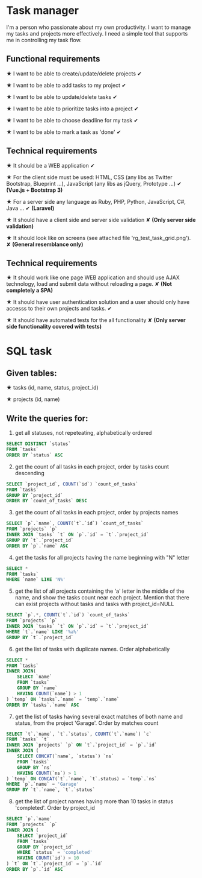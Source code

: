 # Task manager

I'm a person who passionate about my own productivity. I want to manage my tasks and projects more effectively. I need a simple tool that supports me in controlling my task flow.

Functional requirements
------

&#9733; I want to be able to create/update/delete projects &#10004;

&#9733; I want to be able to add tasks to my project &#10004;

&#9733; I want to be able to update/delete tasks &#10004;

&#9733; I want to be able to prioritize tasks into a project &#10004;

&#9733; I want to be able to choose deadline for my task &#10004;

&#9733; I want to be able to mark a task as 'done' &#10004;

Technical requirements
------

&#9733; It should be a WEB application &#10004;

&#9733; For the client side must be used: HTML, CSS (any libs as Twitter Bootstrap, Blueprint ...), JavaScript (any libs as jQuery, Prototype ...) &#10004; **(Vue.js + Bootstrap 3)**

&#9733; For a server side any language as Ruby, PHP, Python, JavaScript, C#, Java ... &#10004; **(Laravel)**

&#9733; It should have a client side and server side validation &#10008; **(Only server side validation)**

&#9733; It should look like on screens (see attached file 'rg_test_task_grid.png'). &#10008; **(General resemblance only)**

Technical requirements
------

&#9733; It should work like one page WEB application and should use AJAX technology, load and submit data without reloading a page. &#10008; **(Not completely a SPA)**

&#9733; It should have user authentication solution and a user should only have accesss to their own projects and tasks. &#10004;

&#9733; It should have automated tests for the all functionality &#10008; **(Only server side functionality covered with tests)**

# SQL task

Given tables:
------

&#9733; tasks (id, name, status, project_id)

&#9733; projects (id, name)

Write the queries for:
------

1. get all statuses, not repeteating, alphabetically ordered

```sql
SELECT DISTINCT `status`
FROM `tasks`
ORDER BY `status` ASC
```

2. get the count of all tasks in each project, order by tasks count descending

```sql
SELECT `project_id`, COUNT(`id`) `count_of_tasks` 
FROM `tasks` 
GROUP BY `project_id` 
ORDER BY `count_of_tasks` DESC
```

3. get the count of all tasks in each project, order by projects names

```sql
SELECT `p`.`name`, COUNT(`t`.`id`) `count_of_tasks` 
FROM `projects` `p`
INNER JOIN `tasks` `t` ON `p`.`id` = `t`.`project_id`
GROUP BY `t`.`project_id`
ORDER BY `p`.`name` ASC
```

4. get the tasks for all projects having the name beginning with "N" letter

```sql
SELECT *
FROM `tasks`
WHERE `name` LIKE 'N%'
```

5. get the list of all projects containing the 'a' letter in the middle of the name, and show the tasks count near each project. Mention that there can exist projects without tasks and tasks with project_id=NULL

```sql
SELECT `p`.*, COUNT(`t`.`id`) `count_of_tasks` 
FROM `projects` `p`
INNER JOIN `tasks` `t` ON `p`.`id` = `t`.`project_id`
WHERE `t`.`name` LIKE '%a%'
GROUP BY `t`.`project_id`
```

6. get the list of tasks with duplicate names. Order alphabetically

```sql
SELECT * 
FROM `tasks`  
INNER JOIN(
    SELECT `name`  
    FROM `tasks`  
    GROUP BY `name`  
    HAVING COUNT(`name`) > 1  
) `temp` ON `tasks`.`name` = `temp`.`name`
ORDER BY `tasks`.`name` ASC
```

7. get the list of tasks having several exact matches of both name and status, from the project 'Garage'. Order by matches count

```sql
SELECT `t`.`name`, `t`.`status`, COUNT(`t`.`name`) `c`
FROM `tasks` `t`
INNER JOIN `projects` `p` ON `t`.`project_id` = `p`.`id`
INNER JOIN (
	SELECT CONCAT(`name`, `status`) `ns`
    FROM `tasks`
    GROUP BY `ns`
    HAVING COUNT(`ns`) > 1
) `temp` ON CONCAT(`t`.`name`, `t`.status) = `temp`.`ns`
WHERE `p`.`name` = 'Garage'
GROUP BY `t`.`name`, `t`.`status`
```

8. get the list of project names having more than 10 tasks in status 'completed'. Order by project_id

```sql
SELECT `p`.`name`
FROM `projects` `p`
INNER JOIN (
	SELECT `project_id`
    FROM `tasks`
    GROUP BY `project_id`
    WHERE `status` = 'completed'
    HAVING COUNT(`id`) > 10
) `t` ON `t`.`project_id` = `p`.`id`
ORDER BY `p`.`id` ASC
```
